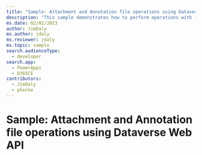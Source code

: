 ```yaml
---
title: "Sample: Attachment and Annotation file operations using Dataverse Web API (Microsoft Dataverse) | Microsoft Learn" # Intent and product brand in a unique string of 43-59 chars including spaces
description: "This sample demonstrates how to perform operations with file data using the Attachment (ActivityMimeAttachment) and Note (Annotation) tables using the Dataverse Web API." # 115-145 characters including spaces. This abstract displays in the search result.
ms.date: 02/02/2023
author: JimDaly
ms.author: jdaly
ms.reviewer: jdaly
ms.topic: sample
search.audienceType:
  - developer
search.app:
  - PowerApps
  - D365CE
contributors:
  - JimDaly
  - phecke
---
```

# Sample: Attachment and Annotation file operations using Dataverse Web API